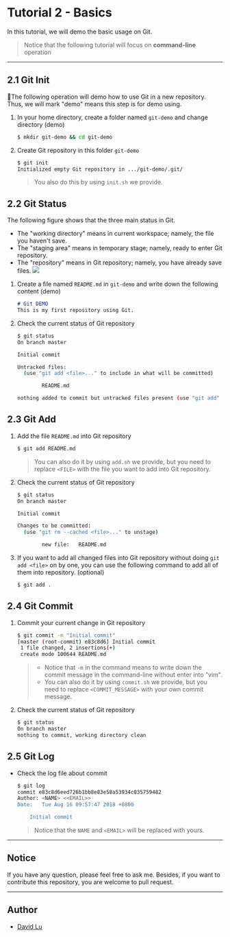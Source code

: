 # Tutorial 2 - Basics

In this tutorial, we will demo the basic usage on Git.
> Notice that the following tutorial will focus on **command-line** operation

---
## 2.1 Git Init

The following operation will demo how to use Git in a new repository. Thus, we will mark "demo" means this step is for demo using.
1. In your home directory, create a folder named `git-demo` and change directory (demo)
    ```bash
    $ mkdir git-demo && cd git-demo
    ```
2. Create Git repository in this folder `git-demo`
    ```bash
    $ git init
    Initialized empty Git repository in .../git-demo/.git/
    ```
    > You also do this by using `init.sh` we provide.

## 2.2 Git Status

The following figure shows that the three main status in Git.
* The "working directory" means in current workspace; namely, the file you haven't save.
* The "staging area" means in temporary stage; namely, ready to enter Git repository.
* The "repository" means in Git repository; namely, you have already save files.
![](http://www.allcodingworld.com/media/git/git-life-cycle.png)

1. Create a file named `README.md` in `git-demo` and write down the following content (demo)
    ```markdown
    # Git DEMO
    This is my first repository using Git.
    ```
2. Check the current status of Git repository
    ```bash
    $ git status
    On branch master

    Initial commit

    Untracked files:
      (use "git add <file>..." to include in what will be committed)

            README.md
    
    nothing added to commit but untracked files present (use "git add" to track)
    ```

## 2.3 Git Add

1. Add the file `README.md` into Git repository
    ```bash
    $ git add README.md
    ```
    > You can also do it by using `add.sh` we provide, but you need to replace `<FILE>` with the file you want to add into Git repository.
2. Check the current status of Git repository
    ```bash
    $ git status
    On branch master

    Initial commit

    Changes to be committed:
      (use "git rm --cached <file>..." to unstage)

            new file:   README.md
    ```
3. If you want to add all changed files into Git repository without doing `git add <file>` on by one, you can use the following command to add all of them into repository. (optional)
    ```bash
    $ git add .
    ```

## 2.4 Git Commit

1. Commit your current change in Git repository
    ```bash
    $ git commit -m "Initial commit"
    [master (root-commit) e83c8d6] Initial commit
     1 file changed, 2 insertions(+)
     create mode 100644 README.md
    ```
    > * Notice that `-m` in the command means to write down the commit message in the command-line without enter into "vim".
    > * You can also do it by using `commit.sh` we provide, but you need to replace `<COMMIT_MESSAGE>` with your own commit message.
2. Check the current status of Git repository
    ```bash
    $ git status
    On branch master
    nothing to commit, working directory clean
    ```

## 2.5 Git Log

* Check the log file about commit
    ```bash
    $ git log
    commit e83c8d6eed726b1bb8e83e58a53934c035759482
    Author: <NAME> <<EMAIL>>
    Date:   Tue Aug 16 09:57:47 2018 +0800

        Initial commit
    ```
    > Notice that the `NAME` and `<EMAIL>` will be replaced with yours.

---
## Notice

If you have any question, please feel free to ask me. Besides, if you want to contribute this repository, you are welcome to pull request.

---
## Author

* [David Lu](https://github.com/yungshenglu)